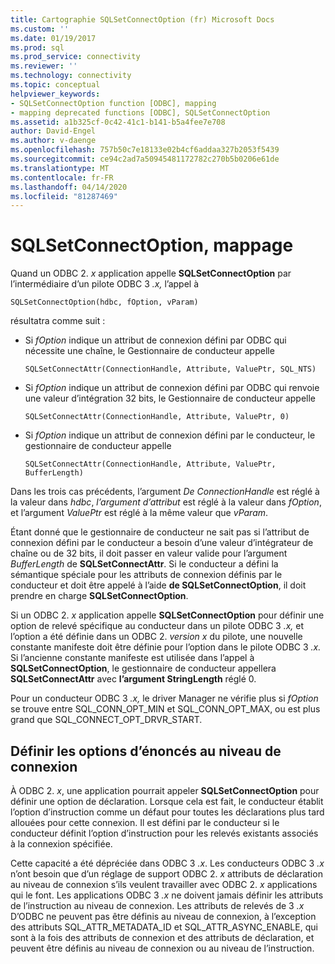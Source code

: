 ```yaml
---
title: Cartographie SQLSetConnectOption (fr) Microsoft Docs
ms.custom: ''
ms.date: 01/19/2017
ms.prod: sql
ms.prod_service: connectivity
ms.reviewer: ''
ms.technology: connectivity
ms.topic: conceptual
helpviewer_keywords:
- SQLSetConnectOption function [ODBC], mapping
- mapping deprecated functions [ODBC], SQLSetConnectOption
ms.assetid: a1b325cf-0c42-41c1-b141-b5a4fee7e708
author: David-Engel
ms.author: v-daenge
ms.openlocfilehash: 757b50c7e18133e02b4cf6addaa327b2053f5439
ms.sourcegitcommit: ce94c2ad7a50945481172782c270b5b0206e61de
ms.translationtype: MT
ms.contentlocale: fr-FR
ms.lasthandoff: 04/14/2020
ms.locfileid: "81287469"
---
```

# <a name="sqlsetconnectoption-mapping"></a>SQLSetConnectOption, mappage
Quand un ODBC 2. *x* application appelle **SQLSetConnectOption** par l’intermédiaire d’un pilote ODBC 3 *.x,* l’appel à  
  
```  
SQLSetConnectOption(hdbc, fOption, vParam)  
```  
  
 résultatra comme suit :  
  
-   Si *fOption* indique un attribut de connexion défini par ODBC qui nécessite une chaîne, le Gestionnaire de conducteur appelle  
  
    ```  
    SQLSetConnectAttr(ConnectionHandle, Attribute, ValuePtr, SQL_NTS)  
    ```  
  
-   Si *fOption* indique un attribut de connexion défini par ODBC qui renvoie une valeur d’intégration 32 bits, le Gestionnaire de conducteur appelle  
  
    ```  
    SQLSetConnectAttr(ConnectionHandle, Attribute, ValuePtr, 0)  
    ```  
  
-   Si *fOption* indique un attribut de connexion défini par le conducteur, le gestionnaire de conducteur appelle  
  
    ```  
    SQLSetConnectAttr(ConnectionHandle, Attribute, ValuePtr, BufferLength)  
    ```  
  
 Dans les trois cas précédents, l’argument *De ConnectionHandle* est réglé à la valeur dans *hdbc*, *l’argument d’attribut* est réglé à la valeur dans *fOption*, et l’argument *ValuePtr* est réglé à la même valeur que *vParam*.  
  
 Étant donné que le gestionnaire de conducteur ne sait pas si l’attribut de connexion défini par le conducteur a besoin d’une valeur d’intégrateur de chaîne ou de 32 bits, il doit passer en valeur valide pour l’argument *BufferLength* de **SQLSetConnectAttr**. Si le conducteur a défini la sémantique spéciale pour les attributs de connexion définis par le conducteur et doit être appelé à l’aide **de SQLSetConnectOption**, il doit prendre en charge **SQLSetConnectOption**.  
  
 Si un ODBC 2. *x* application appelle **SQLSetConnectOption** pour définir une option de relevé spécifique au conducteur dans un pilote ODBC 3 *.x,* et l’option a été définie dans un ODBC 2. *version x* du pilote, une nouvelle constante manifeste doit être définie pour l’option dans le pilote ODBC 3 *.x.* Si l’ancienne constante manifeste est utilisée dans l’appel à **SQLSetConnectOption**, le gestionnaire de conducteur appellera **SQLSetConnectAttr** avec **l’argument StringLength** réglé 0.  
  
 Pour un conducteur ODBC 3 *.x,* le driver Manager ne vérifie plus si *fOption* se trouve entre SQL_CONN_OPT_MIN et SQL_CONN_OPT_MAX, ou est plus grand que SQL_CONNECT_OPT_DRVR_START.  
  
## <a name="setting-statement-options-on-the-connection-level"></a>Définir les options d’énoncés au niveau de connexion  
 À ODBC 2. *x*, une application pourrait appeler **SQLSetConnectOption** pour définir une option de déclaration. Lorsque cela est fait, le conducteur établit l’option d’instruction comme un défaut pour toutes les déclarations plus tard allouées pour cette connexion. Il est défini par le conducteur si le conducteur définit l’option d’instruction pour les relevés existants associés à la connexion spécifiée.  
  
 Cette capacité a été dépréciée dans ODBC 3 *.x*. Les conducteurs ODBC 3 *.x* n’ont besoin que d’un réglage de support ODBC 2. *x* attributs de déclaration au niveau de connexion s’ils veulent travailler avec ODBC 2. *x* applications qui le font. Les applications ODBC 3 *.x* ne doivent jamais définir les attributs de l’instruction au niveau de connexion. Les attributs de relevés de 3 *.x* D’ODBC ne peuvent pas être définis au niveau de connexion, à l’exception des attributs SQL_ATTR_METADATA_ID et SQL_ATTR_ASYNC_ENABLE, qui sont à la fois des attributs de connexion et des attributs de déclaration, et peuvent être définis au niveau de connexion ou au niveau de l’instruction.
